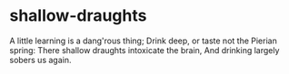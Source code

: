 # shallow-draughts
A little learning is a dang'rous thing; Drink deep, or taste not the Pierian spring: There shallow draughts intoxicate the brain, And drinking largely sobers us again.
